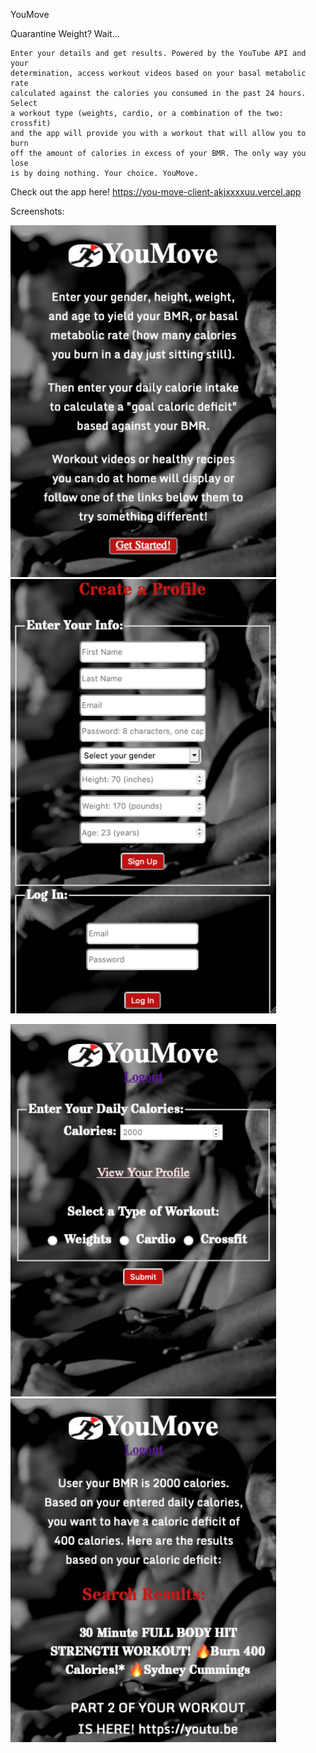 YouMove

Quarantine Weight? Wait...

    Enter your details and get results. Powered by the YouTube API and your  
    determination, access workout videos based on your basal metabolic rate  
    calculated against the calories you consumed in the past 24 hours. Select  
    a workout type (weights, cardio, or a combination of the two: crossfit)  
    and the app will provide you with a workout that will allow you to burn  
    off the amount of calories in excess of your BMR. The only way you lose  
    is by doing nothing. Your choice. YouMove.

Check out the app here!
    https://you-move-client-akjxxxxuu.vercel.app

Screenshots:

<p float='left'>
<img src='./src/home-page.png' alt='screenshot of home page' width="425">
<img src='./src/login-page.png' alt='screenshot of login page' width="425">
</p>
<p float='left'>
<img src='./src/entry-page.png' alt='screenshot of entry page' width="425">
<img src='./src/results-page.png' alt='screenshot of results page' width="425">
</p>